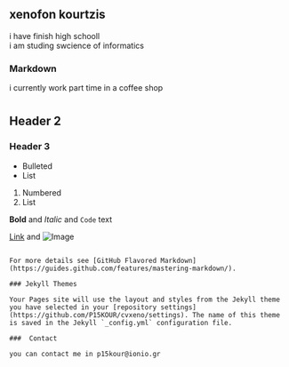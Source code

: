## xenofon kourtzis
i have finish high  schooll<br/>
i am studing swcience of informatics<br/>
### Markdown

i currently work part time in a coffee shop

# 
## Header 2
### Header 3

- Bulleted
- List

1. Numbered
2. List

**Bold** and _Italic_ and `Code` text

[Link](url) and ![Image](src)
```

For more details see [GitHub Flavored Markdown](https://guides.github.com/features/mastering-markdown/).

### Jekyll Themes

Your Pages site will use the layout and styles from the Jekyll theme you have selected in your [repository settings](https://github.com/P15KOUR/cvxeno/settings). The name of this theme is saved in the Jekyll `_config.yml` configuration file.

###  Contact

you can contact me in p15kour@ionio.gr
